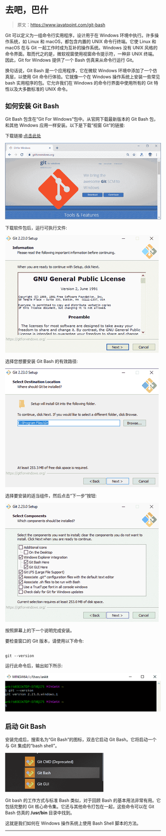 # 去吧，巴什

> 原文：<https://www.javatpoint.com/git-bash>

Git 可以定义为一组命令行实用程序，设计用于在 Windows 环境中执行。许多操作系统，如 Linux 和 macOS，都包含内置的 UNIX 命令行终端。它使 Linux 和 macOS 在与 Git 一起工作时成为互补的操作系统。Windows 没有 UNIX 风格的命令界面。取而代之的是，微软视窗使用视窗命令提示符，一种非 UNIX 终端。因此，Git for Windows 提供了一个 Bash 仿真来从命令行运行 Git。

换句话说，Git Bash 是一个应用程序，它在微软 Windows 环境中添加了一个仿真层，以使用 Git 命令行体验。它就像一个在 Windows 操作系统上安装一些常见 bash 实用程序的包。它允许我们在 Windows 的命令行界面中使用所有的 Git 特性以及大多数标准的 UNIX 命令。

## 如何安装 Git Bash

Git Bash 包含在“Git For Windows”包中。从官网下载最新版本的 Git Bash 包，和其他 Windows 应用一样安装。以下是下载“视窗 Git”的链接:

下载链接:[点击此处](https://gitforwindows.org/)

![Git Bash](img/d096d6f5cab54721b634c0074a9b6091.png)

下载软件包后，运行可执行文件:

![Git Bash](img/4139fd9c8a0f6ce67bf399e642ae11b8.png)

选择您想要安装 Git Bash 的有效路径:

![Git Bash](img/40806e471e9e6c0273816562a03a8853.png)

选择要安装的适当组件，然后点击“下一步”按钮:

![Git Bash](img/6f674a194f52945766c7a760a7f04cff.png)

按照屏幕上的下一个说明完成安装。

要检查窗口的 Git 版本，请使用以下命令:

```

git --version

```

运行此命令后，输出如下所示:

![Git Bash](img/7dd934740eaea8d19657ea449ff23f0e.png)

## 启动 Git Bash

安装完成后，搜索名为“Git Bash”的图标，双击它启动 Git Bash。它将启动一个与 Git 集成的“bash shell”。

![Git Bash](img/f9993998d74b5bbc677ca1811746ef8e.png)

Git bash 的工作方式与标准 Bash 类似，对于回顾 Bash 的基本用法非常有用。它包括完整的 Git 核心命令集。它还与其他命令打包在一起，这些命令可以在 Git Bash 仿真的 **/usr/bin** 目录中找到。

这就是我们如何在 Windows 操作系统上使用 Bash Shell 脚本的方法。

* * *
